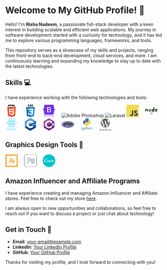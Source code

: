 # Welcome to My GitHub Profile! 👋

Hello! I'm **Risha Nadeem**, a passionate full-stack developer with a keen interest in building scalable and efficient web applications. My journey in software development started with a curiosity for technology, and it has led me to explore various programming languages, frameworks, and tools.

This repository serves as a showcase of my skills and projects, ranging from front-end to back-end development, cloud services, and more. I am continuously learning and expanding my knowledge to stay up to date with the latest technologies.

## Skills 💻

I have experience working with the following technologies and tools:

<p align="left">
  <img src="https://raw.githubusercontent.com/devicons/devicon/master/icons/html5/html5-original-wordmark.svg" alt="HTML" width="40" height="40"/>
  &nbsp;&nbsp;&nbsp;
  <img src="https://raw.githubusercontent.com/devicons/devicon/master/icons/css3/css3-original-wordmark.svg" alt="CSS" width="40" height="40"/>
  &nbsp;&nbsp;&nbsp;
  <img src="https://raw.githubusercontent.com/devicons/devicon/master/icons/bootstrap/bootstrap-plain-wordmark.svg" alt="Bootstrap" width="40" height="40"/>
  &nbsp;&nbsp;&nbsp;
 <img src="https://upload.wikimedia.org/wikipedia/commons/thumb/6/60/Adobe_Photoshop_CC_icon.svg/2048px-Adobe_Photoshop_CC_icon.svg.png" alt="Adobe Photoshop" width="40" height="40"/>

<img src="https://upload.wikimedia.org/wikipedia/commons/thumb/9/9b/Laravel.svg/1200px-Laravel.svg.png" alt="Laravel" width="40" height="40"/>


  <img src="https://raw.githubusercontent.com/devicons/devicon/master/icons/javascript/javascript-original.svg" alt="JavaScript" width="40" height="40"/>
  &nbsp;&nbsp;&nbsp;
  <img src="https://raw.githubusercontent.com/devicons/devicon/master/icons/nodejs/nodejs-original-wordmark.svg" alt="Node.js" width="40" height="40"/>
  &nbsp;&nbsp;&nbsp;
  <img src="https://raw.githubusercontent.com/devicons/devicon/master/icons/react/react-original-wordmark.svg" alt="React" width="40" height="40"/>
  &nbsp;&nbsp;&nbsp;
  <img src="https://raw.githubusercontent.com/devicons/devicon/master/icons/cplusplus/cplusplus-original.svg" alt="C++" width="40" height="40"/>
  &nbsp;&nbsp;&nbsp;
  <img src="https://raw.githubusercontent.com/devicons/devicon/master/icons/csharp/csharp-original.svg" alt="C#" width="40" height="40"/>
  &nbsp;&nbsp;&nbsp;
  <img src="https://raw.githubusercontent.com/devicons/devicon/master/icons/php/php-original.svg" alt="PHP Laravel" width="40" height="40"/>
  &nbsp;&nbsp;&nbsp;
  <img src="https://raw.githubusercontent.com/devicons/devicon/master/icons/python/python-original-wordmark.svg" alt="Python" width="40" height="40"/>
  &nbsp;&nbsp;&nbsp;
  <img src="https://raw.githubusercontent.com/devicons/devicon/master/icons/wordpress/wordpress-plain-wordmark.svg" alt="WordPress" width="40" height="40"/>
</p>

## Graphics Design Tools 🎨

<p align="left">
  <img src="https://raw.githubusercontent.com/devicons/devicon/master/icons/illustrator/illustrator-line.svg" alt="Adobe Illustrator" width="40" height="40"/>
  &nbsp;&nbsp;&nbsp;
 <img src="https://raw.githubusercontent.com/devicons/devicon/master/icons/photoshop/photoshop-line.svg" alt="Adobe Photoshop" width="40" height="40"/>
  &nbsp;&nbsp;&nbsp;

  <img src="https://raw.githubusercontent.com/devicons/devicon/master/icons/canva/canva-original.svg" alt="Canva" width="40" height="40"/>
  &nbsp;&nbsp;&nbsp;

</p>

## Amazon Influencer and Affiliate Programs

I have experience creating and managing Amazon Influencer and Affiliate stores. 
Feel free to check out my store [here](your-amazon-link).


 

I am always open to new opportunities and collaborations, so feel free to reach out if you want to discuss a project or just chat about technology!

## Get in Touch 📧

- **Email**: [your-email@example.com](rishanadeem35@gmail.com)
- **LinkedIn**: [Your LinkedIn Profile](risha-nadeem-974366291/)
- **GitHub**: [Your GitHub Profile](github.com/rishanadeem)

Thanks for visiting my profile, and I look forward to connecting with you!

